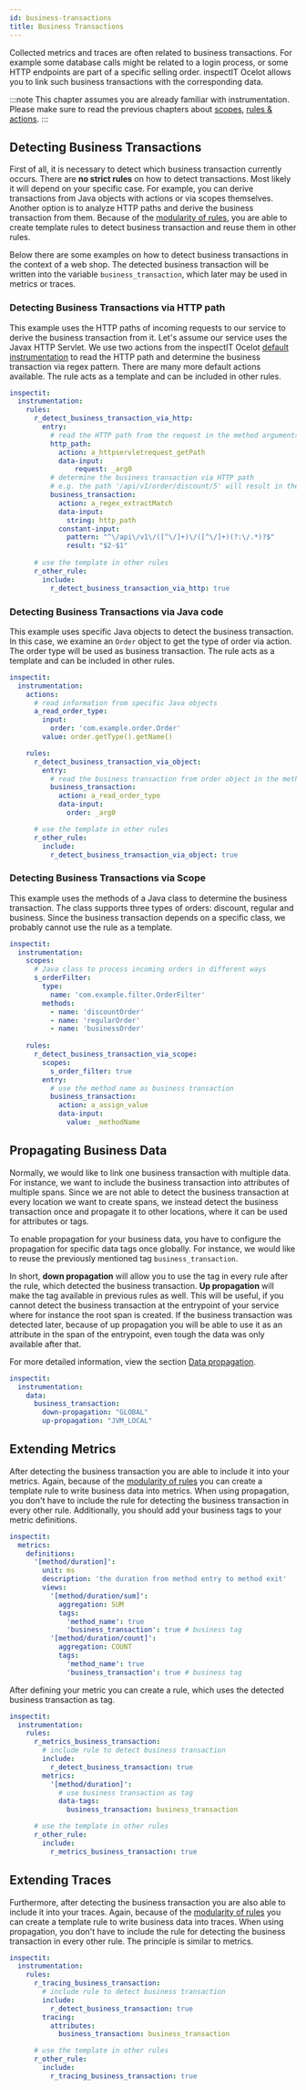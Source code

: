 ```yaml
---
id: business-transactions
title: Business Transactions
---
```


Collected metrics and traces are often related to business transactions. 
For example some database calls might be related to a login process, or some HTTP endpoints are part of 
a specific selling order.
inspectIT Ocelot allows you to link such business transactions with the corresponding data. 

:::note
This chapter assumes you are already familiar with instrumentation. Please make sure to read the previous chapters about [scopes](instrumentation/scopes.md), [rules & actions](instrumentation/rules.md).
:::

## Detecting Business Transactions

First of all, it is necessary to detect which business transaction currently occurs. 
There are **no strict rules** on how to detect transactions. Most likely it will depend on your specific case.
For example, you can derive transactions from Java objects with actions or via scopes themselves.
Another option is to analyze HTTP paths and derive the business transaction from them.
Because of the [modularity of rules](instrumentation/rules.md#modularizing-rules), 
you are able to create template rules to detect business transaction and reuse them in other rules.

Below there are some examples on how to detect business transactions in the context of a web shop. 
The detected business transaction will be written into the variable `business_transaction`, which later may be used
in metrics or traces.

### Detecting Business Transactions via HTTP path

This example uses the HTTP paths of incoming requests to our service to derive the business transaction from it.
Let's assume our service uses the Javax HTTP Servlet.
We use two actions from the inspectIT Ocelot [default instrumentation](default-instrumentation/default-instrumentation.md) 
to read the HTTP path and determine the business transaction via regex pattern. There are many more default actions available.
The rule acts as a template and can be included in other rules.

```yaml
inspectit:
  instrumentation:
    rules:
      r_detect_business_transaction_via_http:
        entry:
          # read the HTTP path from the request in the method arguments
          http_path:
            action: a_httpservletrequest_getPath
            data-input:
                request: _arg0
          # determine the business transaction via HTTP path
          # e.g. the path '/api/v1/order/discount/5' will result in the transaction 'discount-order'
          business_transaction:
            action: a_regex_extractMatch
            data-input:
              string: http_path
            constant-input:
              pattern: "^\/api\/v1\/([^\/]+)\/([^\/]+)(?:\/.*)?$"
              result: "$2-$1"
              
      # use the template in other rules
      r_other_rule:
        include:
          r_detect_business_transaction_via_http: true
```

### Detecting Business Transactions via Java code

This example uses specific Java objects to detect the business transaction.
In this case, we examine an `Order` object to get the type of order via action.
The order type will be used as business transaction. The rule acts as a template and can be included in other rules.

```yaml
inspectit:
  instrumentation:
    actions:
      # read information from specific Java objects
      a_read_order_type:
        input:
          order: 'com.example.order.Order'
        value: order.getType().getName()

    rules:
      r_detect_business_transaction_via_object:
        entry:
          # read the business transaction from order object in the method arguments
          business_transaction:
            action: a_read_order_type
            data-input:
              order: _arg0

      # use the template in other rules
      r_other_rule:
        include:
          r_detect_business_transaction_via_object: true
```


### Detecting Business Transactions via Scope

This example uses the methods of a Java class to determine the business transaction.
The class supports three types of orders: discount, regular and business.
Since the business transaction depends on a specific class, we probably cannot use the rule as a template.

```yaml
inspectit:
  instrumentation:
    scopes:
      # Java class to process incoming orders in different ways
      s_orderFilter:
        type:
          name: 'com.example.filter.OrderFilter'
        methods:
          - name: 'discountOrder'
          - name: 'regularOrder'
          - name: 'businessOrder'
            
    rules:
      r_detect_business_transaction_via_scope:
        scopes:
          s_order_filter: true
        entry:
          # use the method name as business transaction
          business_transaction:
            action: a_assign_value
            data-input:
              value: _methodName
```


## Propagating Business Data

Normally, we would like to link one business transaction with multiple data. For instance, we want to include the
business transaction into attributes of multiple spans. Since we are not able to detect the business transaction 
at every location we want to create spans, we instead detect the business transaction once and propagate it to other
locations, where it can be used for attributes or tags.

To enable propagation for your business data, you have to configure the propagation for specific data tags once globally. 
For instance, we would like to reuse the previously mentioned tag `business_transaction`. 

In short, **down propagation** will allow you to use the tag in every rule after the rule, which detected the business transaction.
**Up propagation** will make the tag available in previous rules as well. 
This will be useful, if you cannot detect the business transaction at the entrypoint of your service where for instance
the root span is created.
If the business transaction was detected later, because of up propagation you will be able to use it as an attribute 
in the span of the entrypoint, even tough the data was only available after that.

For more detailed information, view the section [Data propagation](instrumentation/rules.md#data-propagation).

```yaml
inspectit:
  instrumentation:
    data:
      business_transaction: 
        down-propagation: "GLOBAL"
        up-propagation: "JVM_LOCAL"
```

## Extending Metrics

After detecting the business transaction you are able to include it into your metrics.
Again, because of the [modularity of rules](instrumentation/rules.md#modularizing-rules) you can create a template
rule to write business data into metrics. When using propagation, you don't have to include the rule for detecting the
business transaction in every other rule. Additionally, you should add your business tags to your metric definitions.

```yaml
inspectit:
  metrics:
    definitions:
      '[method/duration]':
        unit: ms
        description: 'the duration from method entry to method exit'
        views:
          '[method/duration/sum]':
            aggregation: SUM
            tags:
              'method_name': true
              'business_transaction': true # business tag
          '[method/duration/count]':
            aggregation: COUNT
            tags:
              'method_name': true
              'business_transaction': true # business tag
```

After defining your metric you can create a rule, which uses the detected business transaction as tag.

```yaml
inspectit:
  instrumentation:
    rules:
      r_metrics_business_transaction:
        # include rule to detect business transaction
        include:
          r_detect_business_transaction: true
        metrics:
          '[method/duration]':
            # use business transaction as tag
            data-tags:
              business_transaction: business_transaction

      # use the template in other rules
      r_other_rule:
        include:
          r_metrics_business_transaction: true
```

## Extending Traces

Furthermore, after detecting the business transaction you are also able to include it into your traces.
Again, because of the [modularity of rules](instrumentation/rules.md#modularizing-rules) you can create a template
rule to write business data into traces. When using propagation, you don't have to include the rule for detecting the
business transaction in every other rule. The principle is similar to metrics.

```yaml
inspectit:
  instrumentation:
    rules:
      r_tracing_business_transaction:
        # include rule to detect business transaction
        include:
          r_detect_business_transaction: true
        tracing:
          attributes:
            business_transaction: business_transaction

      # use the template in other rules
      r_other_rule:
        include:
          r_tracing_business_transaction: true
```
